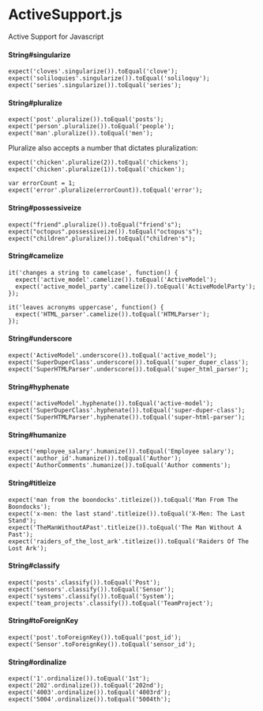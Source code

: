 ActiveSupport.js
===============

Active Support for Javascript

#### String#singularize

```
expect('cloves'.singularize()).toEqual('clove');
expect('soliloquies'.singularize()).toEqual('soliloquy');
expect('series'.singularize()).toEqual('series');
```

#### String#pluralize

```
expect('post'.pluralize()).toEqual('posts');
expect('person'.pluralize()).toEqual('people');
expect('man'.pluralize()).toEqual('men');
```

Pluralize also accepts a number that dictates pluralization:

```
expect('chicken'.pluralize(2)).toEqual('chickens');
expect('chicken'.pluralize(1)).toEqual('chicken');

var errorCount = 1;
expect('error'.pluralize(errorCount)).toEqual('error');
```

#### String#possessiveize

```
expect("friend".pluralize()).toEqual("friend's");
expect("octopus".possessiveize()).toEqual("octopus's");
expect("children".pluralize()).toEqual("children's");
```


#### String#camelize
  
```
it('changes a string to camelcase', function() {
  expect('active_model'.camelize()).toEqual('ActiveModel');
  expect('active_model_party'.camelize()).toEqual('ActiveModelParty');
});

it('leaves acronyms uppercase', function() {
  expect('HTML_parser'.camelize()).toEqual('HTMLParser');
});
```

#### String#underscore

```
expect('ActiveModel'.underscore()).toEqual('active_model');
expect('SuperDuperClass'.underscore()).toEqual('super_duper_class');
expect('SuperHTMLParser'.underscore()).toEqual('super_html_parser');
```

#### String#hyphenate

```
expect('activeModel'.hyphenate()).toEqual('active-model');
expect('SuperDuperClass'.hyphenate()).toEqual('super-duper-class');
expect('SuperHTMLParser'.hyphenate()).toEqual('super-html-parser');
```

#### String#humanize

```
expect('employee_salary'.humanize()).toEqual('Employee salary');
expect('author_id'.humanize()).toEqual('Author');
expect('AuthorComments'.humanize()).toEqual('Author comments');
```

#### String#titleize

```
expect('man from the boondocks'.titleize()).toEqual('Man From The Boondocks');
expect('x-men: the last stand'.titleize()).toEqual('X-Men: The Last Stand');
expect('TheManWithoutAPast'.titleize()).toEqual('The Man Without A Past');
expect('raiders_of_the_lost_ark'.titleize()).toEqual('Raiders Of The Lost Ark');
```

#### String#classify

```
expect('posts'.classify()).toEqual('Post');
expect('sensors'.classify()).toEqual('Sensor');
expect('systems'.classify()).toEqual('System');
expect('team_projects'.classify()).toEqual('TeamProject');
```

#### String#toForeignKey

```
expect('post'.toForeignKey()).toEqual('post_id');
expect('Sensor'.toForeignKey()).toEqual('sensor_id');
```

#### String#ordinalize

```
expect('1'.ordinalize()).toEqual('1st');
expect('202'.ordinalize()).toEqual('202nd');
expect('4003'.ordinalize()).toEqual('4003rd');
expect('5004'.ordinalize()).toEqual('5004th');
```
